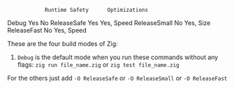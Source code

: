                 Runtime Safety	    Optimizations
Debug	        Yes	                No
ReleaseSafe	    Yes	                Yes, Speed
ReleaseSmall	No	                Yes, Size
ReleaseFast	    No	                Yes, Speed

These are the four build modes of Zig:

1. `Debug` is the default mode when you run these commands without any flags:
`zig run file_name.zig` or `zig test file_name.zig` 

For the others just add `-O ReleaseSafe` 
or `-O ReleaseSmall` or `-O ReleaseFast`
